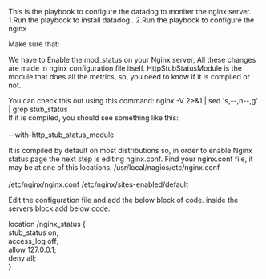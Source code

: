 This is the playbook to configure the datadog to moniter the nginx server.
1.Run the playbook to install datadog .
2.Run the playbook to configure the nginx

Make sure that: 
 
  We have to Enable the mod_status on your Nginx server, All these changes are made in nginx configuration file itself.
HttpStubStatusModule is the module that does all the metrics, so, you need to know if it is compiled or not. 

You can check this out using this command:
nginx -V 2>&1 | sed 's,--,n--,g' | grep stub_status</br>
If it is compiled, you should see something like this:</br></br>
--with-http_stub_status_module 

It is compiled by default on most distributions so, in order to enable Nginx status page the next step is editing nginx.conf. Find your nginx.conf file, it may be at one of this locations.
/usr/local/nagios/etc/nginx.conf</br></br>
/etc/nginx/nginx.conf
/etc/nginx/sites-enabled/default</br>

Edit the configuration file and add the below block of code.
inside the servers block add below code:

location /nginx_status {</br>
stub_status on;</br>
access_log off;</br>
allow 127.0.0.1;</br>
deny all;</br>
}</br>
